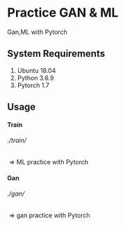 # Practice GAN & ML

Gan,ML with Pytorch

## System Requirements

1. Ubuntu 18.04
2. Python 3.6.9
3. Pytorch 1.7

## Usage



#### Train

###### ./train/

​	=> ML practice with Pytorch



#### Gan

###### ./gan/

​	=> gan practice with Pytorch







